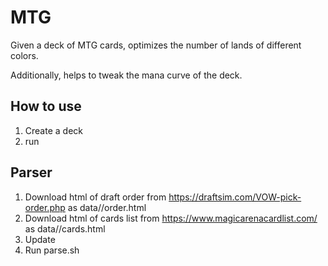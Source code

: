 # MTG

Given a deck of MTG cards, optimizes the number of lands of different colors.

Additionally, helps to tweak the mana curve of the deck.

## How to use

1. Create a deck
2. run

## Parser

1. Download html of draft order from https://draftsim.com/VOW-pick-order.php as data/<season>/order.html
2. Download html of cards list from https://www.magicarenacardlist.com/ as data/<season>/cards.html
3. Update <season>
4. Run parse.sh

